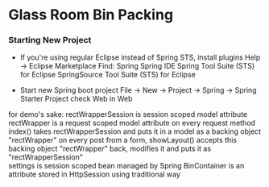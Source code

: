 # Glass Room Bin Packing

### Starting New Project
+ If you're using regular Eclipse instead of Spring STS, install plugins
	Help -> Eclipse Marketplace
	Find: Spring
		Spring IDE
		Spring Tool Suite (STS) for Eclipse
		SpringSource Tool Suite (STS) for Eclipse

+ Start new Spring boot project
	File -> New -> Project -> Spring -> Spring Starter Project
	check Web in Web
	
	
for demo's sake:
rectWrapperSession is session scoped model attribute
rectWrapper is a request scoped model attribute
	on every request method index() takes rectWrapperSession and puts it in a model as a backing object "rectWrapper"
	on every post from a form, showLayout() accepts this backing object "rectWrapper" back, modifies it and puts it as "rectWrapperSession"     
settings is session scoped bean managed by Spring
BinContainer is an attribute stored in HttpSession using traditional way